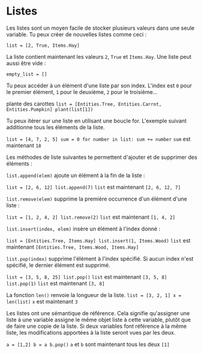 # Listes
Les listes sont un moyen facile de stocker plusieurs valeurs dans une seule variable.
Tu peux créer de nouvelles listes comme ceci :

`list = [2, True, Items.Hay]`

La liste contient maintenant les valeurs `2`, `True` et `Items.Hay`.
Une liste peut aussi être vide :

`empty_list = []`

Tu peux accéder à un élément d'une liste par son index. L'index est `0` pour le premier élément, `1` pour le deuxième, `2` pour le troisième...

plante des carottes
`list = [Entities.Tree, Entities.Carrot, Entities.Pumpkin]
plant(list[1])`

Tu peux itérer sur une liste en utilisant une boucle for. L'exemple suivant additionne tous les éléments de la liste.

`list = [4, 7, 2, 5]
sum = 0
for number in list:
	sum += number`
`sum` est maintenant `18`

Les méthodes de liste suivantes te permettent d'ajouter et de supprimer des éléments :

`list.append(elem)` ajoute un élément à la fin de la liste :

`list = [2, 6, 12]
list.append(7)`
`list` est maintenant `[2, 6, 12, 7]`

`list.remove(elem)` supprime la première occurrence d'un élément d'une liste :

`list = [1, 2, 4, 2]
list.remove(2)`
`list` est maintenant `[1, 4, 2]`

`list.insert(index, elem)` insère un élément à l'index donné :

`list = [Entities.Tree, Items.Hay]
list.insert(1, Items.Wood)`
`list` est maintenant `[Entities.Tree, Items.Wood, Items.Hay]`

`list.pop(index)` supprime l'élément à l'index spécifié.
Si aucun index n'est spécifié, le dernier élément est supprimé.

`list = [3, 5, 8, 25]
list.pop()`
`list` est maintenant `[3, 5, 8]`
`list.pop(1)`
`list` est maintenant `[3, 8]`

La fonction `len()` renvoie la longueur de la liste.
`list = [3, 2, 1]
x = len(list)`
`x` est maintenant `3`

Les listes ont une sémantique de référence. Cela signifie qu'assigner une liste à une variable assigne le même objet liste à cette variable, plutôt que de faire une copie de la liste.
Si deux variables font référence à la même liste, les modifications apportées à la liste seront vues par les deux.

`a = [1,2]
b = a
b.pop()`
`a` et `b` sont maintenant tous les deux `[1]`